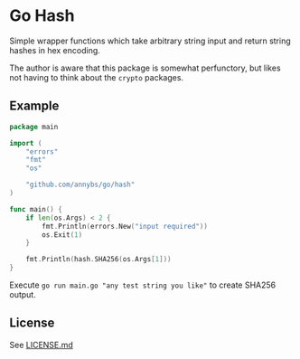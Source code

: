 # Go Hash

Simple wrapper functions which take arbitrary string input and return string hashes in hex encoding.

The author is aware that this package is somewhat perfunctory, but likes not having to think about the `crypto` packages.

## Example

```go
package main

import (
	"errors"
	"fmt"
	"os"

	"github.com/annybs/go/hash"
)

func main() {
	if len(os.Args) < 2 {
		fmt.Println(errors.New("input required"))
		os.Exit(1)
	}

	fmt.Println(hash.SHA256(os.Args[1]))
}
```

Execute `go run main.go "any test string you like"` to create SHA256 output.

## License

See [LICENSE.md](./LICENSE.md)
